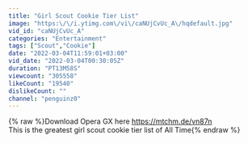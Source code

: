```yaml
---
title: "Girl Scout Cookie Tier List"
image: "https:\/\/i.ytimg.com\/vi\/caNUjCvUc_A\/hqdefault.jpg"
vid_id: "caNUjCvUc_A"
categories: "Entertainment"
tags: ["Scout","Cookie"]
date: "2022-03-04T11:59:01+03:00"
vid_date: "2022-03-04T00:30:05Z"
duration: "PT13M58S"
viewcount: "305558"
likeCount: "19540"
dislikeCount: ""
channel: "penguinz0"
---
```

{% raw %}Download Opera GX here <a rel="nofollow" target="blank" href="https://mtchm.de/vn87n">https://mtchm.de/vn87n</a><br />This is the greatest girl scout cookie tier list of All Time{% endraw %}

